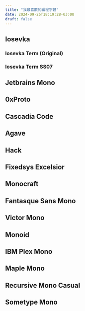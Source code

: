 ```yaml
---
title: "我最喜歡的編程字體"
date: 2024-09-25T18:19:28-03:00
draft: false 
---
```


## Iosevka

### Iosevka Term (Original)

### Iosevka Term SS07

## Jetbrains Mono

## 0xProto

## Cascadia Code

## Agave

## Hack 

## Fixedsys Excelsior

## Monocraft

## Fantasque Sans Mono

## Victor Mono

## Monoid

## IBM Plex Mono

## Maple Mono

## Recursive Mono Casual

## Sometype Mono
